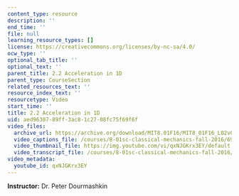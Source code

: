 ```yaml
---
content_type: resource
description: ''
end_time: ''
file: null
learning_resource_types: []
license: https://creativecommons.org/licenses/by-nc-sa/4.0/
ocw_type: ''
optional_tab_title: ''
optional_text: ''
parent_title: 2.2 Acceleration in 1D
parent_type: CourseSection
related_resources_text: ''
resource_index_text: ''
resourcetype: Video
start_time: ''
title: 2.2 Acceleration in 1D
uid: aed96307-89ff-3ac8-1c27-08fc75f69f6f
video_files:
  archive_url: https://archive.org/download/MIT8.01F16/MIT8_01F16_L02v02_360p.mp4
  video_captions_file: /courses/8-01sc-classical-mechanics-fall-2016/69a13fe6cc8059f7ac97d2ae7e42578e_qxNJGKrx3EY.vtt
  video_thumbnail_file: https://img.youtube.com/vi/qxNJGKrx3EY/default.jpg
  video_transcript_file: /courses/8-01sc-classical-mechanics-fall-2016/ecad2f2921971636f9e405d49d0aed49_qxNJGKrx3EY.pdf
video_metadata:
  youtube_id: qxNJGKrx3EY
---
```


**Instructor:** Dr. Peter Dourmashkin

